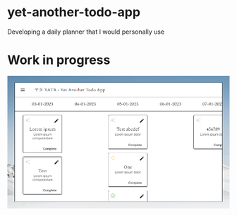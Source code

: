 # yet-another-todo-app
Developing a daily planner that I would personally use

# Work in progress
![App with example tasks](/screenshot.png?raw=true "App with example tasks")
